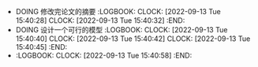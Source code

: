 - DOING 修改完论文的摘要
  :LOGBOOK:
  CLOCK: [2022-09-13 Tue 15:40:28]
  CLOCK: [2022-09-13 Tue 15:40:32]
  :END:
- DOING 设计一个可行的模型
  :LOGBOOK:
  CLOCK: [2022-09-13 Tue 15:40:40]
  CLOCK: [2022-09-13 Tue 15:40:42]
  CLOCK: [2022-09-13 Tue 15:40:45]
  :END:
- :LOGBOOK:
  CLOCK: [2022-09-13 Tue 15:40:58]
  :END: